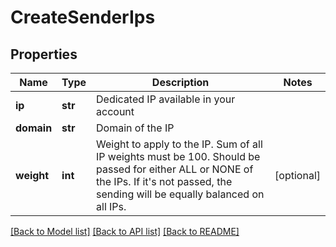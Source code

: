 # CreateSenderIps

## Properties
Name | Type | Description | Notes
------------ | ------------- | ------------- | -------------
**ip** | **str** | Dedicated IP available in your account | 
**domain** | **str** | Domain of the IP | 
**weight** | **int** | Weight to apply to the IP. Sum of all IP weights must be 100. Should be passed for either ALL or NONE of the IPs. If it&#x27;s not passed, the sending will be equally balanced on all IPs. | [optional] 

[[Back to Model list]](../README.md#documentation-for-models) [[Back to API list]](../README.md#documentation-for-api-endpoints) [[Back to README]](../README.md)

